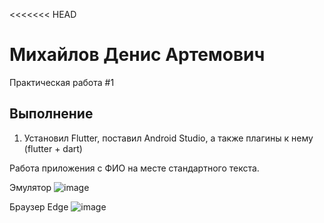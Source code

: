 <<<<<<< HEAD
# Михайлов Денис Артемович

Практическая работа #1

## Выполнение
1. Установил Flutter, поставил Android Studio, а также плагины к нему (flutter + dart)


Работа приложения с ФИО на месте стандартного текста.

Эмулятор
![image](https://github.com/user-attachments/assets/3edf102e-959a-4e83-bb22-20b8dd82a288)

Браузер Edge
![image](https://github.com/user-attachments/assets/45db7a4d-d2f0-4afb-9a38-ed23c188fc29)

